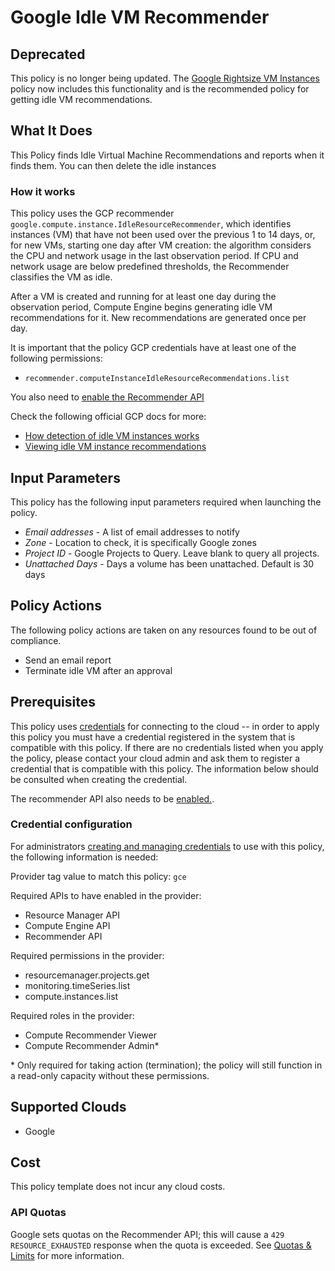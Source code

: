 # Google Idle VM Recommender

## Deprecated

This policy is no longer being updated. The [Google Rightsize VM Instances](https://github.com/flexera-public/policy_templates/tree/master/cost/google/rightsize_vm_instances) policy now includes this functionality and is the recommended policy for getting idle VM recommendations.

## What It Does

This Policy finds Idle Virtual Machine Recommendations and reports when it finds them. You can then delete the idle instances

### How it works

This policy uses the GCP recommender `google.compute.instance.IdleResourceRecommender`, which identifies instances (VM) that have not been used over the previous 1 to 14 days, or, for new VMs, starting one day after VM creation: the algorithm considers the CPU and network usage in the last observation period. If CPU and network usage are below predefined thresholds, the Recommender classifies the VM as idle.

After a VM is created and running for at least one day during the observation period, Compute Engine begins generating idle VM recommendations for it. New recommendations are generated once per day.

It is important that the policy GCP credentials have at least one of the following permissions:

- `recommender.computeInstanceIdleResourceRecommendations.list`

You also need to [enable the Recommender API](https://console.cloud.google.com/flows/enableapi?apiid=recommender.googleapis.com)

Check the following official GCP docs for more:

- [How detection of idle VM instances works](https://cloud.google.com/compute/docs/instances/idle-vm-recommendations-overview#how_detection_of_idle_vm_instances_works)
- [Viewing idle VM instance recommendations](https://cloud.google.com/compute/docs/instances/viewing-and-applying-idle-vm-recommendations#viewing_idle_vm_instance_recommendations)

## Input Parameters

This policy has the following input parameters required when launching the policy.

- *Email addresses* - A list of email addresses to notify
- *Zone* - Location to check, it is specifically Google zones
- *Project ID* - Google Projects to Query. Leave blank to query all projects.
- *Unattached Days* - Days a volume has been unattached. Default is 30 days

## Policy Actions

The following policy actions are taken on any resources found to be out of compliance.

- Send an email report
- Terminate idle VM after an approval

## Prerequisites

This policy uses [credentials](https://docs.flexera.com/flexera/EN/Automation/ManagingCredentialsExternal.htm) for connecting to the cloud -- in order to apply this policy you must have a credential registered in the system that is compatible with this policy. If there are no credentials listed when you apply the policy, please contact your cloud admin and ask them to register a credential that is compatible with this policy. The information below should be consulted when creating the credential.

The recommender API also needs to be [enabled.](https://cloud.google.com/recommender/docs/enabling#gcloud).

### Credential configuration

For administrators [creating and managing credentials](https://docs.flexera.com/flexera/EN/Automation/ManagingCredentialsExternal.htm) to use with this policy, the following information is needed:

Provider tag value to match this policy: `gce`

Required APIs to have enabled in the provider:

- Resource Manager API
- Compute Engine API
- Recommender API

Required permissions in the provider:

- resourcemanager.projects.get
- monitoring.timeSeries.list
- compute.instances.list

Required roles in the provider:

- Compute Recommender Viewer
- Compute Recommender Admin*

\* Only required for taking action (termination); the policy will still function in a read-only capacity without these permissions.

## Supported Clouds

- Google

## Cost

This policy template does not incur any cloud costs.

### API Quotas

Google sets quotas on the Recommender API; this will cause a `429 RESOURCE_EXHAUSTED` response when the quota is exceeded. See [Quotas & Limits](https://cloud.google.com/recommender/quotas?hl=en) for more information.
